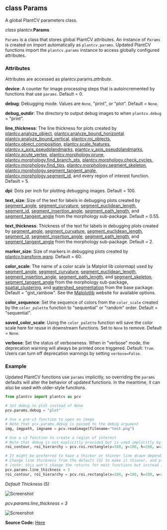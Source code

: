 ## class Params

A global PlantCV parameters class.

*class* plantcv.**Params**

`Params` is a class that stores global PlantCV attributes. An instance of `Params` is created on import automatically
as `plantcv.params`. Updated PlantCV functions import the `plantcv.params` instance to access globally
configured attributes.

### Attributes

Attributes are accessed as plantcv.params.*attribute*.

**device**: A counter for image processing steps that is autoincremented by functions that use `params`. Default = 0.

**debug**: Debugging mode. Values are `None`, "print", or "plot". Default = `None`.

**debug_outdir**: The directory to output debug images to when `plantcv.debug` = "print".

**line_thickness**: The line thickness for plots created by [plantcv.analyze_object](analyze_shape.md), [plantcv.analyze_bound_horizontal](analyze_bound_horizontal.md).
[plantcv.analyze_bound_vertical](analyze_bound_vertical.md), [plantcv.roi_objects](roi_objects.md), [plantcv.object_composition](object_composition.md),
[plantcv.scale_features](scale_features.md), [plantcv.x_axis_pseudolandmarks](x_axis_pseudolandmarks.md), [plantcv.y_axis_pseudolandmarks](y_axis_pseudolandmarks.md),
[plantcv.acute_vertex](acute_vertex.md), [plantcv.morphology.prune](prune.md), [plantcv.morphology.find_branch_pts](find_branch_pts.md), [plantcv.morphology.check_cycles](check_cycles.md),
 [plantcv.morphology.find_tips](find_tips.md), [plantcv.morphology.segment_skeleton](segment_skeleton.md), [plantcv.morphology.segment_tangent_angle](segment_tangent_angle.md),
 [plantcv.morphology.segment_id](segment_id.md), and every region of interest function. Default = 5. 

**dpi**: Dots per inch for plotting debugging images. Default = 100.

**text_size**: Size of the text for labels in debugging plots created by [segment_angle](segment_angle.md), [segment_curvature](segment_curvature.md), [segment_euclidean_length](segment_euclidean_length.md),
[segment_id](segment_id.md), [segment_insertion_angle](segment_insertion_angle.md), [segment_path_length](segment_pathlength.md), and [segment_tangent_angle](segment_tangent_angle.md) from
the morphology sub-package. Default = 0.55.

**text_thickness**: Thickness of the text for labels in debugging plots created by [segment_angle](segment_angle.md), [segment_curvature](segment_curvature.md), [segment_euclidean_length](segment_euclidean_length.md),
[segment_id](segment_id.md), [segment_insertion_angle](segment_insertion_angle.md), [segment_path_length](segment_pathlength.md), and [segment_tangent_angle](segment_tangent_angle.md) from
the morphology sub-package. Default = 2.

**marker_size**: Size of markers in debugging plots created by [plantcv.transform.warp](transform_warp.md). Default = 60.

**color_scale**: The name of a color scale (a Matplot lib colormap) used by [segment_angle](segment_angle.md), [segment_curvature](segment_curvature.md), 
[segment_euclidean_length](segment_euclidean_length.md), [segment_insertion_angle](segment_insertion_angle.md), [segment_path_length](segment_pathlength.md), and [segment_skeleton](segment_skeleton.md), 
[segment_tangent_angle](segment_tangent_angle.md) from the morphology sub-package, [spatial_clustering](spatial_clustering.md), and 
[watershed_segmentation](watershed.md) from the base package. Default = "gist_rainbow". See the [Matplotlib](https://matplotlib.org/tutorials/colors/colormaps.html#sphx-glr-tutorials-colors-colormaps-py) website for available options.

**color_sequence**: Set the sequence of colors from the `color_scale` created by the `color_palette` function to "sequential" or "random" order. Default = "sequential".

**saved_color_scale**: Using the `color_palette` function will save the color scale here for reuse in downstream functions. Set to `None` to remove. Default = `None`.

**verbose**: Set the status of verboseness. When in "verbose" mode, the deprecation warning will always be printed once triggered. Default: `True`. Users can turn off deprecation warnings by setting `verbose=False`.
### Example

Updated PlantCV functions use `params` implicitly, so overriding the `params` defaults will alter the behavior of
updated functions. In the meantime, it can also be used with older-style functions.

```python
from plantcv import plantcv as pcv

# Set debug to plot instead of None
pcv.params.debug = "plot"

# Use a pre-v3 function to open an image
# Note that pcv.params.debug is passed to the debug argument
img, imgpath, imgname = pcv.readimage(filename="test.png")

# Use a v3 function to create a region of interest
# Note that debug is not explicitly provided but is used implicitly by the function
roi_contour, roi_hierarchy = pcv.roi.rectangle(x=100, y=100, h=200, w=200, img=img)

# It might be preferred to have a thicker or thinner line drawn depending on the size of the image.
# Change line thickness from the default (5) to make it thinner, and plot the rectangular ROI again,  
# (note: this won't change the returns for most functions but instead is a purely optional preference regarding the plot in debug='print' and debug='plot') 
pcv.params.line_thickness = 3 
roi_contour, roi_hierarchy = pcv.roi.rectangle(x=100, y=100, h=200, w=200, img=img)

```
*Default Thickness (5)*

![Screenshot](img/documentation_images/params/default_thickness.jpg)

*pcv.params.line_thickness = 3*

![Screenshot](img/documentation_images/params/thickness3.jpg)

**Source Code:** [Here](https://github.com/danforthcenter/plantcv/blob/main/plantcv/plantcv/classes.py)
